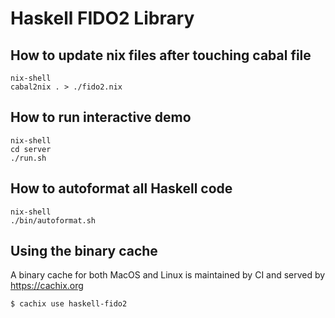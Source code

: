 # Haskell FIDO2 Library

## How to update nix files after touching cabal file
```
nix-shell
cabal2nix . > ./fido2.nix
```

## How to run interactive demo
```
nix-shell
cd server
./run.sh
```

## How to autoformat all Haskell code
```
nix-shell
./bin/autoformat.sh
```

## Using the binary cache

A binary cache for both MacOS and Linux is maintained by CI and served by
https://cachix.org

```
$ cachix use haskell-fido2
```
